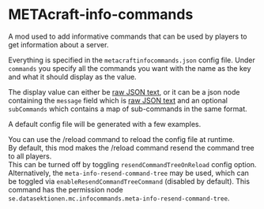 # METAcraft-info-commands

A mod used to add informative commands that can be used by players to get information about a server.

Everything is specified in the `metacraftinfocommands.json` config file.
Under `commands` you specify all the commands you want with the name as the key and what it should display as the value.

The display value can either be [raw JSON text](https://minecraft.wiki/w/Raw_JSON_text_format), 
or it can be a json node containing the `message` field which is 
[raw JSON text](https://minecraft.wiki/w/Raw_JSON_text_format) and an optional
`subCommands` which contains a map of sub-commands in the same format.

A default config file will be generated with a few examples.

You can use the /reload command to reload the config file at runtime.  
By default, this mod makes the /reload command resend the command tree to all players.  
This can be turned off by toggling `resendCommandTreeOnReload` config option.  
Alternatively, the `meta-info-resend-command-tree` may be used, which can be toggled via `enableResendCommandTreeCommand` (disabled by default).
This command has the permission node `se.datasektionen.mc.infocommands.meta-info-resend-command-tree`.